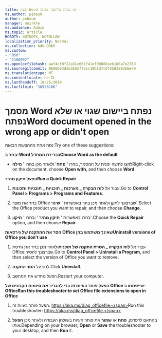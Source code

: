 ```yaml
---
title: קובץ Word לא נפתח בלחיצה כפולה
ms.author: pebaum
author: pebaum
manager: mnirkhe
ms.audience: Admin
ms.topic: article
ROBOTS: NOINDEX, NOFOLLOW
localization_priority: Normal
ms.collection: Adm_O365
ms.custom:
- "850"
- "2100002"
ms.openlocfilehash: aaf4cf8f22a81c601f41ef00080aeb1d8a7e2789
ms.sourcegitcommit: 0b06093dabd685f76cc39b1d7c0f8b03883b6e79
ms.translationtype: MT
ms.contentlocale: he-IL
ms.lasthandoff: 10/25/2019
ms.locfileid: "36558186"
---
```

# <a name="word-document-opened-in-the-wrong-app-or-didnt-open"></a><span data-ttu-id="d06b6-102">מסמך Word נפתח ביישום שגוי או שלא נפתח</span><span class="sxs-lookup"><span data-stu-id="d06b6-102">Word document opened in the wrong app or didn't open</span></span>

<span data-ttu-id="d06b6-103">נסה אחת מההצעות הבאות:</span><span class="sxs-lookup"><span data-stu-id="d06b6-103">Try one of these suggestions:</span></span>

<span data-ttu-id="d06b6-104">**בחר ב-Word כברירת המחדל**</span><span class="sxs-lookup"><span data-stu-id="d06b6-104">**Choose Word as the default**</span></span>

- <span data-ttu-id="d06b6-105">לחצו לחיצה ימנית על המסמך, בחרו ' **פתח**' ולאחר מכן בחרו ' **מילה**</span><span class="sxs-lookup"><span data-stu-id="d06b6-105">Right-click on the document, choose **Open with**, and then choose **Word**</span></span>

<span data-ttu-id="d06b6-106">**הפעל תיקון מהיר**</span><span class="sxs-lookup"><span data-stu-id="d06b6-106">**Run a Quick Repair**</span></span>

1. <span data-ttu-id="d06b6-107">עבור אל **לוח הבקרה _ מערכות _ תוכניות _ תוכניות ותכונות**.</span><span class="sxs-lookup"><span data-stu-id="d06b6-107">Go to **Control Panel > Programs > Programs and Features**.</span></span>

2. <span data-ttu-id="d06b6-108">בחר את מוצר Office שברצונך לתקן ולאחר מכן בחר באפשרות ' **שינוי**'.</span><span class="sxs-lookup"><span data-stu-id="d06b6-108">Select the Office product you want to repair, and then choose **Change**.</span></span>

3. <span data-ttu-id="d06b6-109">בחרו באפשרות ' **תיקון מהיר** ' ובחרו ' **תיקון**'.</span><span class="sxs-lookup"><span data-stu-id="d06b6-109">Choose the **Quick Repair** option, and then choose **Repair**.</span></span>

<span data-ttu-id="d06b6-110">**הסר את ההתקנה של גירסאות Office שאינך משתמש בהן**</span><span class="sxs-lookup"><span data-stu-id="d06b6-110">**Uninstall versions of Office you don't use**</span></span>

1. <span data-ttu-id="d06b6-111">עבור אל **לוח הבקרה _ הסרת התקנה של תוכנית**ולאחר מכן בחר את גירסת Office שברצונך להסיר.</span><span class="sxs-lookup"><span data-stu-id="d06b6-111">Go to **Control Panel > Uninstall a Program**, and then select the version of Office you want to remove.</span></span>

2. <span data-ttu-id="d06b6-112">לחץ על **הסר התקנה**.</span><span class="sxs-lookup"><span data-stu-id="d06b6-112">Click **Uninstall**.</span></span>

3. <span data-ttu-id="d06b6-113">הפעל מחדש את המחשב.</span><span class="sxs-lookup"><span data-stu-id="d06b6-113">Restart your computer.</span></span>

<span data-ttu-id="d06b6-114">**הפעל פותר בעיות זה כדי להגדיר את סיומות הקבצים של Office שייפתחו ב-Office**</span><span class="sxs-lookup"><span data-stu-id="d06b6-114">**Run this troubleshooter to set Office file extensions to open in Office**</span></span>

1. <span data-ttu-id="d06b6-115">הפעל פותר בעיות זה: https://aka.ms/diag_officefile.</span><span class="sxs-lookup"><span data-stu-id="d06b6-115">Run this troubleshooter: https://aka.ms/diag_officefile.</span></span>

2. <span data-ttu-id="d06b6-116">בהתאם לדפדפן, **פתח** או **שמור** את פותר העיות בשולחן העבודה ולאחר מכן **הפעל** אותו.</span><span class="sxs-lookup"><span data-stu-id="d06b6-116">Depending on your browser, **Open** or **Save** the troubleshooter to your desktop, and then **Run** it.</span></span>
